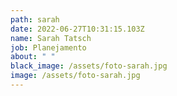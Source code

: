 ```yaml
---
path: sarah
date: 2022-06-27T10:31:15.103Z
name: Sarah Tatsch
job: Planejamento
about: " "
black_image: /assets/foto-sarah.jpg
image: /assets/foto-sarah.jpg
---
```

